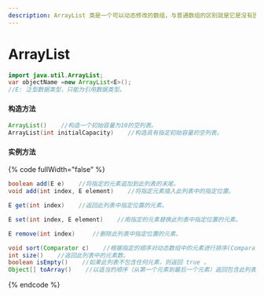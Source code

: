 ```yaml
---
description: ArrayList 类是一个可以动态修改的数组，与普通数组的区别就是它是没有固定大小的限制，我们可以添加或删除元素。
---
```


# ArrayList

```java
import java.util.ArrayList;
var objectName =new ArrayList<E>();
//E: 泛型数据类型，只能为引用数据类型。
```

#### 构造方法

```java
ArrayList()    //构造一个初始容量为10的空列表。
ArrayList​(int initialCapacity)    //构造具有指定初始容量的空列表。
```

#### 实例方法

{% code fullWidth="false" %}
```java
boolean add(E e)    //将指定的元素追加到此列表的末尾。
void add(int index, E element)    //将指定元素插入此列表中的指定位置。

E get(int index)    //返回此列表中指定位置的元素。

E set(int index, E element)    //用指定的元素替换此列表中指定位置的元素。

E remove(int index)     //删除此列表中指定位置的元素。

void sort(Comparator c)    //根据指定的顺序对动态数组中的元素进行排序(Comparator.naturalOrder()/reverseOrder())。
int size()    //返回此列表中的元素数。
boolean isEmpty()    //如果此列表不包含任何元素，则返回 true 。
Object[] toArray()    //以适当的顺序（从第一个元素到最后一个元素）返回包含此列表中所有元素的数组。
```
{% endcode %}
